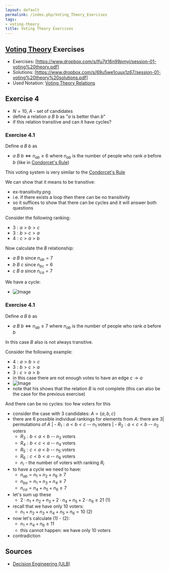 ```yaml
---
layout: default
permalink: /index.php/Voting_Theory_Exercises
tags:
- voting-theory
title: Voting Theory Exercises
---
```

## [Voting Theory](Voting_Theory) Exercises
- Exercises: [https://www.dropbox.com/s/lfu7jt16n99pmyj/session-01-voting%20theory.pdf]
- Solutions: [https://www.dropbox.com/s/69u5we1cuux1z67/session-01-voting%20theory%20solutions.pdf]
- Used Notation: [Voting Theory Relations](Voting_Theory_Relations)


## Exercise 4
- $N = 10$, $A$ - set of candidates
- define a relation $a \ B \ b$ as "$a$ is better than $b$"
- if this relation transitive and can it have cycles?

### Exercise 4.1
Define $a \ B \ b$ as 
- $a \ B \ b \iff n_{ab} \geqslant 6$ where $n_{ab}$ is the number of people who rank $a$ before $b$ (like in [Condorcet's Rule](Condorcet's_Rule))

This voting system is very similar to the [Condorcet's Rule](Condorcet's_Rule)

We can show that it means to be transitive:
- ex-transitivity.png
- i.e. if there exists a loop then there can be no transitivity 
- so it suffices to show that there can be cycles and it will answer both questions

Consider the following ranking:
- $3: a > b > c$
- $3: b > c > a$
- $4: c > a > b$

Now calculate the $B$ relationship:
- $a \ B \ b$ since $n_{ab} = 7$
- $b \ B \ c$ since $n_{bc} = 6$
- $c \ B \ a$ since $n_{ca} = 7$

We have a cycle:
- <img src="https://raw.github.com/alexeygrigorev/wiki-figures/master/ulb/de/vt/condorcet-monotonicity-2.png" alt="Image"> 


### Exercise 4.1
Define $a \ B \ b$ as 
- $a \ B \ b \iff n_{ab} \geqslant 7$ where $n_{ab}$ is the number of people who rank $a$ before $b$

In this case $B$ also is not always transitive.

Consider the following example: 
- $4: a > b > c$
- $3: b > c > a$
- $3: c > a > b$
- in this case there are not enough votes to have an edge $c \to a$
- <img src="https://raw.github.com/alexeygrigorev/wiki-figures/master/ulb/de/vt/ex-not-completeness.png" alt="Image">
- note that his shows that the relation $B$ is not complete (this can also be the case for the previous exercise)

And there can be no cycles: too few voters for this 
- consider the case with 3 candidates: $A = \{a, b, c\}$
- there are 6 possible individual rankings for elements from $A$: there are 3|   permutations of $A$ |  - $R_1: a < b < c$ -- $n_1$ voters |  - $R_2: a < c < b$ -- $n_2$ voters
  - $R_3: b < a < b$ -- $n_3$ voters
  - $R_4: b < c < a$ -- $n_4$ voters
  - $R_5: c < a < b$ -- $n_5$ voters
  - $R_6: c < b < a$ -- $n_6$ voters
  - $n_i$ - the number of voters with ranking $R_i$
- to have a cycle we need to have:
  - $n_{ab} = n_1 + n_2 + n_6 \geqslant 7$
  - $n_{ba} = n_1 + n_3 + n_4 \geqslant 7$
  - $n_{ca} = n_4 + n_5 + n_6 \geqslant 7$
- let's sum up these 
  - $2 \cdot n_1 + n_2 + n_3 + 2 \cdot n_4 + n_5 + 2 \cdot n_6 \geqslant 21$ (1)
- recall that we have only 10 voters:
  - $n_1 + n_2 + n_3 + n_4 + n_5 + n_6 = 10$ (2)
- now let's calculate (1) - (2):
  - $n_1 + n_4 + n_6 \geqslant 11$
  - this cannot happen: we have only 10 voters
- contradiction



## Sources
- [Decision Engineering (ULB)](Decision_Engineering_(ULB))
